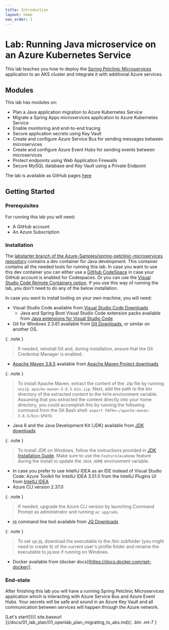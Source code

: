 ```yaml
---
title: Introduction
layout: home
nav_order: 1
---
```


# Lab: Running Java microservice on an Azure Kubernetes Service

This lab teaches you how to deploy the [Spring Petclinic Microservices](https://github.com/Azure-Samples/spring-petclinic-microservices/tree/labstarter) application to an AKS cluster and integrate it with additional Azure services.

## Modules

This lab has modules on:

* Plan a Java application migration to Azure Kubernetes Service
* Migrate a Spring Apps microservices application to Azure Kubernetes Service
* Enable monitoring and end-to-end tracing
* Secure application secrets using Key Vault
* Create and configure Azure Service Bus for sending messages between microservices
* Create and configure Azure Event Hubs for sending events between microservices
* Protect endpoints using Web Application Firewalls
* Secure MySQL database and Key Vault using a Private Endpoint

The lab is available as GitHub pages [here](https://azure-samples.github.io/java-microservices-aks-lab/)

## Getting Started

### Prerequisites

For running this lab you will need:

- A GitHub account
- An Azure Subscription

### Installation

The [labstarter branch of the Azure-Samples/spring-petclinic-microservices repository](https://github.com/Azure-Samples/spring-petclinic-microservices/tree/labstarter) contains a dev container for Java development. This container contains all the needed tools for running this lab. In case you want to use this dev container you can either use a [GitHub CodeSpace](https://github.com/features/codespaces) in case your GitHub account is enabled for Codespaces. Or you can use the [Visual Studio Code Remote Containers option](https://code.visualstudio.com/docs/remote/containers). If you use this way of running the lab, you don't need to do any of the below installation.

In case you want to install tooling on your own machine, you will need:

- Visual Studio Code available from [Visual Studio Code Downloads](https://code.visualstudio.com/download)
  - Java and Spring Boot Visual Studio Code extension packs available from [Java extensions for Visual Studio Code](https://code.visualstudio.com/docs/java/extensions)
- Git for Windows 2.3.61 available from [Git Downloads](https://git-scm.com/downloads), or similar on another OS.

{: .note }
> If needed, reinstall Git and, during installation, ensure that the Git Credential Manager is enabled.

- [Apache Maven 3.8.5](apache-maven-3.8.5-bin.zip) available from [Apache Maven Project downloads](https://maven.apache.org/download.cgi)
  
{: .note }
> To install Apache Maven, extract the content of the .zip file by running `unzip apache-maven-3.8.5-bin.zip`. Next, add the path to the bin directory of the extracted content to the `PATH` environment variable. Assuming that you extracted the content directly into your home directory, you could accomplish this by running the following command from the Git Bash shell: `export PATH=~/apache-maven-3.8.5/bin:$PATH`.

- Java 8 and the Java Development Kit (JDK) available from [JDK downloads](https://aka.ms/download-jdk/microsoft-jdk-17.0.5-windows-x64.msi)

{: .note }
> To install JDK on Windows, follow the instructions provided in [JDK Installation Guide](https://learn.microsoft.com/en-us/java/openjdk/install#install-on-windows). Make sure to use the `FeatureJavaHome` feature during the install to update the `JAVA_HOME` environment variable.

- In case you prefer to use IntelliJ IDEA as an IDE instead of Visual Studio Code: Azure Toolkit for IntelliJ IDEA 3.51.0 from the IntelliJ Plugins UI from [IntelliJ IDEA](https://www.jetbrains.com/idea/download/#section=windows)
- Azure CLI version 2.37.0

{: .note }
> If needed, upgrade the Azure CLI version by launching Command Prompt as administrator and running `az upgrade`.

- jq command line tool available from [JQ Downloads](https://stedolan.github.io/jq/)

{: .note }
> To set up jq, download the executable to the /bin subfolder (you might need to create it) of the current user's profile folder and rename the executable to jq.exe if running on Windows.

- Docker available from (docker docs)[https://docs.docker.com/get-docker/].

### End-state

After finishing this lab you will have a running Spring Petclinic Microservices application which is interacting with Azure Service Bus and Azure Event Hubs. Your secrets will be safe and sound in an Azure Key Vault and all communication between services will happen through the Azure network.

<span class="fs-3">
[Let's start!]({{ site.baseurl }}/docs/01_lab_plan/01_openlab_plan_migrating_to_aks.md){: .btn .mt-7 }
</span>
